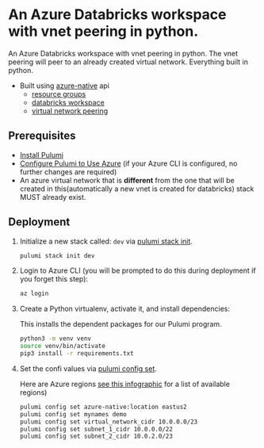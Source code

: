 # An Azure Databricks workspace with vnet peering in python.  
  An Azure Databricks workspace with vnet peering in python.
  The vnet peering will peer to an already created virtual network. Everything built in python.
  
* Built using [azure-native](https://www.pulumi.com/docs/reference/pkg/azure-native/) api
    * [resource groups](https://www.pulumi.com/docs/reference/pkg/azure-native/resources/resourcegroup/)
    * [databricks workspace](https://www.pulumi.com/docs/reference/pkg/azure-native/databricks/workspace/)
    * [virtual network peering](https://www.pulumi.com/docs/reference/pkg/azure-native/databricks/vnetpeering/) 

## Prerequisites

* [Install Pulumi](https://www.pulumi.com/docs/get-started/install/)
* [Configure Pulumi to Use Azure](https://www.pulumi.com/docs/intro/cloud-providers/azure/setup/) (if your Azure CLI is configured, no further changes are required)
* An azure virtual network that is **different** from the one that will be created in this(automatically a new vnet is created for databricks) stack MUST already exist.

## Deployment

1. Initialize a new stack called: `dev` via [pulumi stack init](https://www.pulumi.com/docs/reference/cli/pulumi_stack_init/). 
    ```bash
    pulumi stack init dev
    ```

1. Login to Azure CLI (you will be prompted to do this during deployment if you forget this step):
    ```bash
    az login
    ```

1. Create a Python virtualenv, activate it, and install dependencies:

    This installs the dependent packages for our Pulumi program.

    ```bash
    python3 -m venv venv
    source venv/bin/activate
    pip3 install -r requirements.txt
    ```

1. Set the confi values via [pulumi config set](https://www.pulumi.com/docs/reference/cli/pulumi_config_set/).

   Here are Azure regions [see this infographic](https://azure.microsoft.com/en-us/global-infrastructure/regions/) for a list of available regions)
   
   ```bash
   pulumi config set azure-native:location eastus2
   pulumi config set mynames demo
   pulumi config set virtual_network_cidr 10.0.0.0/23
   pulumi config set subnet_1_cidr 10.0.0.0/22
   pulumi config set subnet_2_cidr 10.0.2.0/23
   ```
